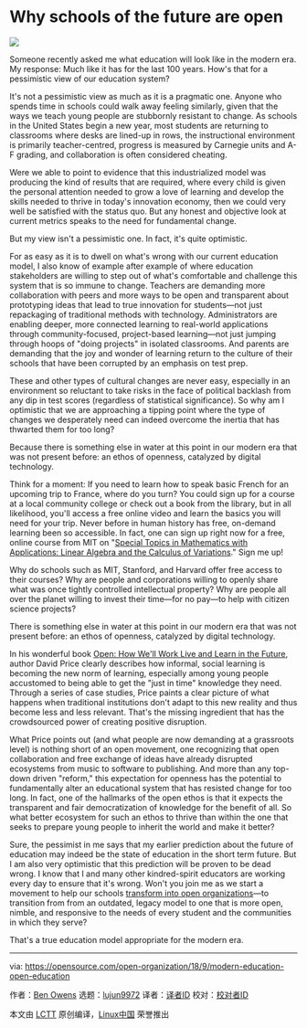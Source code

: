 Why schools of the future are open
======

![](https://opensource.com/sites/default/files/styles/image-full-size/public/lead-images/EDU_OSDC_BYU_520x292_FINAL.png?itok=NVY7vR8o)

Someone recently asked me what education will look like in the modern era. My response: Much like it has for the last 100 years. How's that for a pessimistic view of our education system?

It's not a pessimistic view as much as it is a pragmatic one. Anyone who spends time in schools could walk away feeling similarly, given that the ways we teach young people are stubbornly resistant to change. As schools in the United States begin a new year, most students are returning to classrooms where desks are lined-up in rows, the instructional environment is primarily teacher-centred, progress is measured by Carnegie units and A-F grading, and collaboration is often considered cheating.

Were we able to point to evidence that this industrialized model was producing the kind of results that are required, where every child is given the personal attention needed to grow a love of learning and develop the skills needed to thrive in today's innovation economy, then we could very well be satisfied with the status quo. But any honest and objective look at current metrics speaks to the need for fundamental change.

But my view isn't a pessimistic one. In fact, it's quite optimistic.

For as easy as it is to dwell on what's wrong with our current education model, I also know of example after example of where education stakeholders are willing to step out of what's comfortable and challenge this system that is so immune to change. Teachers are demanding more collaboration with peers and more ways to be open and transparent about prototyping ideas that lead to true innovation for students—not just repackaging of traditional methods with technology. Administrators are enabling deeper, more connected learning to real-world applications through community-focused, project-based learning—not just jumping through hoops of "doing projects" in isolated classrooms. And parents are demanding that the joy and wonder of learning return to the culture of their schools that have been corrupted by an emphasis on test prep.

These and other types of cultural changes are never easy, especially in an environment so reluctant to take risks in the face of political backlash from any dip in test scores (regardless of statistical significance). So why am I optimistic that we are approaching a tipping point where the type of changes we desperately need can indeed overcome the inertia that has thwarted them for too long?

Because there is something else in water at this point in our modern era that was not present before: an ethos of openness, catalyzed by digital technology.

Think for a moment: If you need to learn how to speak basic French for an upcoming trip to France, where do you turn? You could sign up for a course at a local community college or check out a book from the library, but in all likelihood, you'll access a free online video and learn the basics you will need for your trip. Never before in human history has free, on-demand learning been so accessible. In fact, one can sign up right now for a free, online course from MIT on "[Special Topics in Mathematics with Applications: Linear Algebra and the Calculus of Variations][1]." Sign me up!

Why do schools such as MIT, Stanford, and Harvard offer free access to their courses? Why are people and corporations willing to openly share what was once tightly controlled intellectual property? Why are people all over the planet willing to invest their time—for no pay—to help with citizen science projects?

There is something else in water at this point in our modern era that was not present before: an ethos of openness, catalyzed by digital technology.

In his wonderful book [Open: How We'll Work Live and Learn in the Future][2], author David Price clearly describes how informal, social learning is becoming the new norm of learning, especially among young people accustomed to being able to get the "just in time" knowledge they need. Through a series of case studies, Price paints a clear picture of what happens when traditional institutions don't adapt to this new reality and thus become less and less relevant. That's the missing ingredient that has the crowdsourced power of creating positive disruption.

What Price points out (and what people are now demanding at a grassroots level) is nothing short of an open movement, one recognizing that open collaboration and free exchange of ideas have already disrupted ecosystems from music to software to publishing. And more than any top-down driven "reform," this expectation for openness has the potential to fundamentally alter an educational system that has resisted change for too long. In fact, one of the hallmarks of the open ethos is that it expects the transparent and fair democratization of knowledge for the benefit of all. So what better ecosystem for such an ethos to thrive than within the one that seeks to prepare young people to inherit the world and make it better?

Sure, the pessimist in me says that my earlier prediction about the future of education may indeed be the state of education in the short term future. But I am also very optimistic that this prediction will be proven to be dead wrong. I know that I and many other kindred-spirit educators are working every day to ensure that it's wrong. Won't you join me as we start a movement to help our schools [transform into open organizations][3]—to transition from from an outdated, legacy model to one that is more open, nimble, and responsive to the needs of every student and the communities in which they serve?

That's a true education model appropriate for the modern era.

--------------------------------------------------------------------------------

via: https://opensource.com/open-organization/18/9/modern-education-open-education

作者：[Ben Owens][a]
选题：[lujun9972](https://github.com/lujun9972)
译者：[译者ID](https://github.com/译者ID)
校对：[校对者ID](https://github.com/校对者ID)

本文由 [LCTT](https://github.com/LCTT/TranslateProject) 原创编译，[Linux中国](https://linux.cn/) 荣誉推出

[a]: https://opensource.com/users/engineerteacher
[1]: https://ocw.mit.edu/courses/mechanical-engineering/2-035-special-topics-in-mathematics-with-applications-linear-algebra-and-the-calculus-of-variations-spring-2007/
[2]: https://www.goodreads.com/book/show/18730272-open
[3]: https://opensource.com/open-organization/resources/open-org-definition
